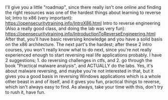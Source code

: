 I'll give you a little "roadmap", since there really isn't one online and finding the right resources was one of the hardest things about learning to reverse lol;
Intro to x86 (very important): https://opensecuritytraining.info/IntroX86.html
Intro to reverse engineering (Also a really good class, and doing the lab was very fun): https://opensecuritytraining.info/IntroductionToReverseEngineering.html
After that, you'll have basic reversing knowledge and you have a solid basis on the x86 architecture. The next part's the hardest; after these 2 intro courses, you won't really know what to do next, since you're not really experienced enough to start reversing real life applications probably. I have 2 suggestions; 1. do reversing challenges in ctfs, and 2. go through the book "Practical malware analysis", and ACTUALLY do the labs. Yes, it's about malware reversing, and maybe you're not interested in that, but it gives you a good basis in reversing Windows applications which is a whole other beast in and of itself, and it gives you fun, practical things to reverse, which isn't always easy to find. As always, take your time with this, don't try to rush it, have fun.
